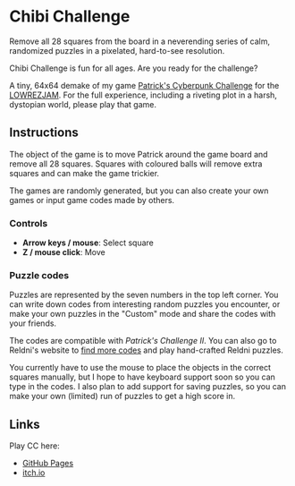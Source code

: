 Chibi Challenge
===============

Remove all 28 squares from the board in a neverending series of calm, randomized puzzles in a pixelated, hard-to-see resolution.

Chibi Challenge is fun for all ages. Are you ready for the challenge?

A tiny, 64x64 demake of my game [Patrick's Cyberpunk Challenge](https://github.com/tobiasvl/patrick) for the [LOWREZJAM](https://itch.io/jam/lowrezjam-2018). For the full experience, including a riveting plot in a harsh, dystopian world, please play that game.

## Instructions

The object of the game is to move Patrick around the game board and remove all 28 squares. Squares with coloured balls will remove extra squares and can make the game trickier.

The games are randomly generated, but you can also create your own games or input game codes made by others.

### Controls

* **Arrow keys / mouse**: Select square
* **Z / mouse click**: Move

### Puzzle codes

Puzzles are represented by the seven numbers in the top left corner. You can write down codes from interesting random puzzles you encounter, or make your own puzzles in the "Custom" mode and share the codes with your friends.

The codes are compatible with _Patrick's Challenge II_. You can also go to Reldni's website to [find more codes](http://web.archive.org/web/20020127141411fw_/http://www.reldni.com:80/archive/patrick2.html#CODES) and play hand-crafted Reldni puzzles.

You currently have to use the mouse to place the objects in the correct squares manually, but I hope to have keyboard support soon so you can type in the codes. I also plan to add support for saving puzzles, so you can make your own (limited) run of puzzles to get a high score in.

## Links

Play CC here:
* [GitHub Pages](https://tobiasvl.github.io/chibi-challenge)
* [itch.io](https://tobiasvl.itch.io/chibi-challenge)

